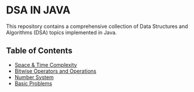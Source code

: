 # DSA IN JAVA

This repository contains a comprehensive collection of Data Structures and Algorithms (DSA) topics implemented in Java.

## Table of Contents

- [Space & Time Complexity](./Space%20Time%20Complexity/Space%20Time%20Complexity.md)
- [Bitwise Operators and Operations](./Bitwise/Bitwise.md)
- [Number System](./Number%20System/Number%20System.md)
- [Basic Problems](./Basic%20Problems/Basic%20Problems.md)
